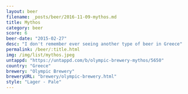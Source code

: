 ```yaml
---
layout: beer
filename: _posts/beer/2016-11-09-mythos.md
title: Mythos
category: beer
score: 6
beer-date: "2015-02-27"
desc: "I don't remember ever seeing another type of beer in Greece"
permalink: /beer/:title.html
img: /img/list/mythos.jpeg
untappd: "https://untappd.com/b/olympic-brewery-mythos/5650"
country: "Greece"
brewery: "Olympic Brewery"
breweryURL: "brewery/olympic-brewery.html"
style: "Lager - Pale"
---
```

